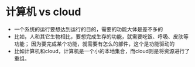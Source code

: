 # 计算机 vs cloud
* 一个系统的运行要想达到运行的目的，需要的功能大体是差不多的
* 比如，人和其它生物相比，要想完成生存的功能，就需要吃饭、呼吸、皮肤等功能； 因为要完成某个功能，就需要有怎么的部件，这个是功能驱动的
* 比如计算机和cloud，计算机是一个小的本地集合，而cloud则是将资源进行了重组。